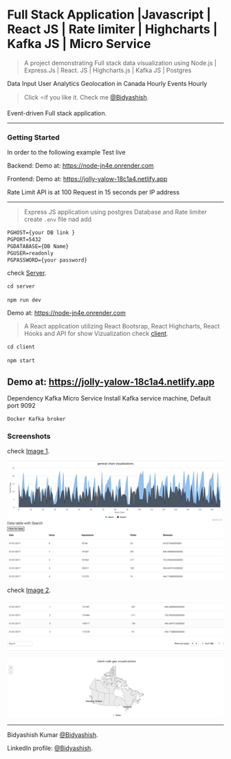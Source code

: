 # Full Stack Application |Javascript | React JS | Rate limiter | Highcharts | Kafka JS | Micro Service
> A project demonstrating Full stack data visualization using Node.js | Express.Js | React. JS | Highcharts.js | Kafka JS
  | Postgres

Data Input
User Analytics Geolocation in Canada
Hourly Events
Hourly 

> Click :star:if you like it. Check me [@Bidyashish](https://www.bidyashish.com).

Event-driven Full stack application.

---

### Getting Started 

In order to the following example 
 Test live

 Backend: Demo at: https://node-jn4e.onrender.com

 Frontend: Demo at: https://jolly-yalow-18c1a4.netlify.app

 Rate Limit API is at 100 Request in 15 seconds per IP address

---
> Express JS application using postgres Database and Rate limiter
> create `.env` file nad add 

```
PGHOST={your DB link }
PGPORT=5432	 
PGDATABASE={DB Name}	 
PGUSER=readonly	 
PGPASSWORD={your password}
```

check [Server](/server).
```
cd server

npm run dev

```
Demo at: https://node-jn4e.onrender.com

> A React application utilizing React Bootsrap, React Highcharts, React Hooks and API for show Vizualization
check [client](/client).
```
cd client

npm start

```
Demo at: https://jolly-yalow-18c1a4.netlify.app
---

Dependency Kafka Micro Service
Install Kafka service machine, Default port 9092

```
Docker Kafka broker 
```

### Screenshots

check [Image 1](/screeshots/im1.png).

![alt text](https://github.com/bidyashish/EQworks_Test/blob/master/screeshots/im1.png?raw=true)

check [Image 2](/screeshots/img2.png).

![alt text](https://github.com/bidyashish/EQworks_Test/blob/master/screeshots/img2.png?raw=true)


---
Bidyashish Kumar [@Bidyashish](https://www.bidyashish.com).

LinkedIn profile: [@Bidyashish](https://www.linkedin.com/in/bidyashish/).
